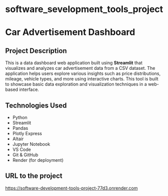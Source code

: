 # software_sevelopment_tools_project
# Car Advertisement Dashboard

## Project Description

This is a data dashboard web application built using **Streamlit** that visualizes and analyzes car advertisement data from a CSV dataset. The application helps users explore various insights such as price distributions, mileage, vehicle types, and more using interactive charts. This tool is built to showcase basic data exploration and visualization techniques in a web-based interface.
## Technologies Used
- Python
- Streamlit
- Pandas
- Plotly Express
- Altair
- Jupyter Notebook
- VS Code
- Git & GitHub
- Render (for deployment)

## URL to the project
https://software-development-tools-project-77d3.onrender.com
